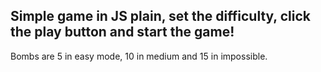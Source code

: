 ## Simple game in JS plain, set the difficulty, click the play button and start the game!

Bombs are 5 in easy mode, 10 in medium and 15 in impossible.
